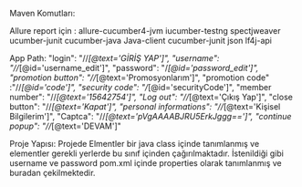 Maven Komutları:

Allure report için :
allure-cucumber4-jvm
iucumber-testng
spectjweaver
ucumber-junit
cucumber-java
Java-client
cucumber-junit
json
lf4j-api



App Path:
   "login": "//*[@text='GİRİŞ YAP']",
    "username": "//*[@id='username_edit']",
    "password": "/*[@id='password_edit']",
    "promotion button": "//*[@text='Promosyonlarım']",
    "promotion code" :"//*[@id='code']",
    "security code": "/*[@id='securityCode']",
    "member number": "//*[@text='15642754']",
     "Log out": "//*[@text='Çıkış Yap']",
    "close button": "//*[@text='Kapat']",
    "personal informations": "//*[@text='Kişisel Bilgilerim']",
    "Captca": "//*[@text='pVgAAAABJRU5ErkJggg==']",
    "continue popup": "//*[@text='DEVAM']"


Proje Yapısı: Projede Elmentler bir java class içinde tanımlanmış ve elementler gerekli yerlerde bu sınıf  içinden çağırılmaktadır. İstenildiği gibi username ve password pom.xml içinde properties olarak
tanımlanmış ve buradan çekilmektedir.
